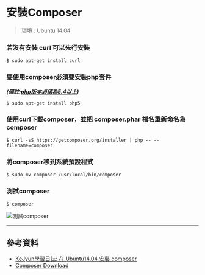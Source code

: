 # 安裝Composer

> 環境 : Ubuntu 14.04


### 若沒有安裝 curl 可以先行安裝

```shell
$ sudo apt-get install curl
```

### 要使用composer必須要安裝php套件

***(備註:[php版本必須為5.4以上](http://laravel.com/docs/quick))***

```shell
$ sudo apt-get install php5
```

### 使用curl下載composer，並把 composer.phar 檔名重新命名為 composer

```shell
$ curl -sS https://getcomposer.org/installer | php -- --filename=composer
```

### 將composer移到系統預設程式

```shell
$ sudo mv composer /usr/local/bin/composer
```

### 測試composer

```shell
$ composer
```

![測試composer](http://2.bp.blogspot.com/-M_sNSLH41qs/U6mTrQqz-yI/AAAAAAAAB1s/G97UdMGdhXE/s1600/2014-06-24_230440.png)

---

## 參考資料
* [KeJyun學習日誌: 在 Ubuntu14.04 安裝 composer](http://blog.kejyun.com/2014/06/Install-laravel4.2-on-ubuntu14.04.html)
* [Composer Download](https://getcomposer.org/download/)
